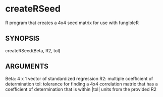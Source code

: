 createRSeed
===========

R program that creates a 4x4 seed matrix for use with fungibleR

## SYNOPSIS

createRSeed(Beta, R2, tol)

## ARGUMENTS

Beta: 4 x 1 vector of standardized regression
R2: multiple coefficient of determination
tol: tolerance for finding a 4x4 correlation matrix that has a coefficient of determination that is within |tol| units from the provided R2
